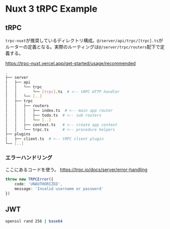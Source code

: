 # Nuxt 3 tRPC Example

## tRPC

`trpc-nuxt`が推奨しているディレクトリ構成。`@/server/api/trpc/[trpc].ts`がルーターの定義となる。実際のルーティングは`@/server/trpc/routers`配下で定義する。

https://trpc-nuxt.vercel.app/get-started/usage/recommended

```bash
.
├── server
│   ├── api
│   │   └── trpc
│   │       └── [trpc].ts  # <-- tRPC HTTP handler
│   │   └── [..]
│   ├── trpc
│   │   ├── routers
│   │   │   ├── index.ts  # <-- main app router
│   │   │   ├── todo.ts  # <-- sub routers
│   │   │   └── [..]
│   │   ├── context.ts   # <-- create app context
│   │   └── trpc.ts      # <-- procedure helpers
├── plugins
│   ├── client.ts  # <-- tRPC client plugin
└── [..]
```

### エラーハンドリング
ここにあるコードを使う。
https://trpc.io/docs/server/error-handling

```ts
throw new TRPCError({
    code: 'UNAUTHORIZED',
    message: 'Invalid username or password'
})
```

## JWT

```bash
openssl rand 256 | base64
```